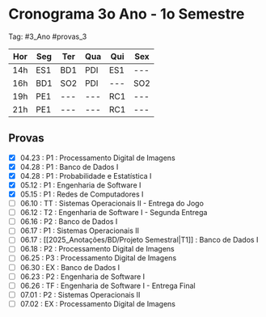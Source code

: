 # Cronograma 3o Ano - 1o Semestre

Tag: #3_Ano #provas_3

| Hor | Seg | Ter | Qua | Qui | Sex |
| --- | --- | --- | --- | --- | --- |
| 14h | ES1 | BD1 | PDI | ES1 | --- |
| 16h | BD1 | SO2 | PDI | --- | SO2 |
| 19h | PE1 | --- | --- | RC1 | --- |
| 21h | PE1 | --- | --- | RC1 | --- |

## **Provas**

- [x] 04.23 : P1 : Processamento Digital de Imagens
- [x] 04.28 : P1 : Banco de Dados I
- [x] 04.28 : P1 : Probabilidade e Estatística I
- [x] 05.12 : P1 : Engenharia de Software I
- [x] 05.15 : P1 : Redes de Computadores I
- [ ] 06.10 : TT : Sistemas Operacionais II - Entrega do Jogo
- [ ] 06.12 : T2 : Engenharia de Software I - Segunda Entrega
- [ ] 06.16 : P2 : Banco de Dados I
- [ ] 06.17 : P1 : Sistemas Operacionais II
- [ ] 06.17 : [[2025_Anotações/BD/Projeto Semestral|T1]] : Banco de Dados I
- [ ] 06.18 : P2 : Processamento Digital de Imagens
- [ ] 06.25 : P3 : Processamento Digital de Imagens
- [ ] 06.30 : EX : Banco de Dados I
- [ ] 06.23 : P2 : Engenharia de Software I
- [ ] 06.26 : TF : Engenharia de Software I - Entrega Final
- [ ] 07.01 : P2 : Sistemas Operacionais II
- [ ] 07.02 : EX : Processamento Digital de Imagens
